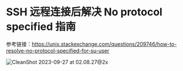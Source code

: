 # SSH 远程连接后解决 No protocol specified 指南

参考链接：https://unix.stackexchange.com/questions/209746/how-to-resolve-no-protocol-specified-for-su-user

![CleanShot 2023-09-27 at 02.08.27@2x](https://s2.loli.net/2023/09/27/jhPz5KiALJke7NF.png)